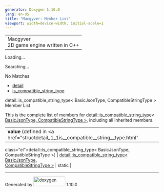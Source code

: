 ```yaml
---
generator: Doxygen 1.10.0
lang: en-US
title: "Macgyver: Member List"
viewport: width=device-width, initial-scale=1
---
```


<div id="top">

<div id="titlearea">

<table data-cellspacing="0" data-cellpadding="0">
<colgroup>
<col style="width: 100%" />
</colgroup>
<tbody>
<tr id="projectrow" class="odd">
<td id="projectalign"><div id="projectname">
Macgyver
</div>
<div id="projectbrief">
2D game engine written in C++
</div></td>
</tr>
</tbody>
</table>

</div>

<div id="main-nav">

</div>

<div id="MSearchSelectWindow"
onmouseover="return searchBox.OnSearchSelectShow()"
onmouseout="return searchBox.OnSearchSelectHide()"
onkeydown="return searchBox.OnSearchSelectKey(event)">

</div>

<div id="MSearchResultsWindow">

<div id="MSearchResults">

<div class="SRPage">

<div id="SRIndex">

<div id="SRResults">

</div>

<div id="Loading" class="SRStatus">

Loading...

</div>

<div id="Searching" class="SRStatus">

Searching...

</div>

<div id="NoMatches" class="SRStatus">

No Matches

</div>

</div>

</div>

</div>

</div>

<div id="nav-path" class="navpath">

- <a href="namespacedetail.html" class="el">detail</a>
- <a href="structdetail_1_1is__compatible__string__type.html"
  class="el">is_compatible_string_type</a>

</div>

</div>

<div class="header">

<div class="headertitle">

<div class="title">

detail::is_compatible_string_type\< BasicJsonType, CompatibleStringType
\> Member List

</div>

</div>

</div>

<div class="contents">

This is the complete list of members for
<a href="structdetail_1_1is__compatible__string__type.html"
class="el">detail::is_compatible_string_type&lt; BasicJsonType,
CompatibleStringType &gt;</a>, including all inherited members.

|                                                                                   |                                                                 |                                    |
|-----------------------------------------------------------------------------------|-----------------------------------------------------------------|------------------------------------|
| **value** (defined in <a href="structdetail_1_1is__compatible__string__type.html" 
 class="el">detail::is_compatible_string_type&lt; BasicJsonType,                    
 CompatibleStringType &gt;</a>)                                                     | <a href="structdetail_1_1is__compatible__string__type.html"     
                                                                                     class="el">detail::is_compatible_string_type&lt; BasicJsonType,  
                                                                                     CompatibleStringType &gt;</a>                                    | <span class="mlabel">static</span> |

</div>

------------------------------------------------------------------------

<span class="small">Generated
by [<img src="doxygen.svg" class="footer" width="104" height="31"
alt="doxygen" />](https://www.doxygen.org/index.html) 1.10.0</span>
